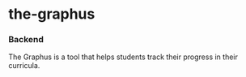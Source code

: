 # the-graphus

### Backend

The Graphus is a tool that helps students track their progress in their curricula.
